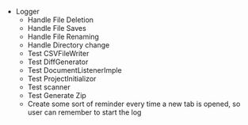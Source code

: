 * Logger
	* Handle File Deletion
	* Handle File Saves
	* Handle File Renaming
	* Handle Directory change
	* Test CSVFileWriter
	* Test DiffGenerator
	* Test DocumentListenerImple
	* Test ProjectInitializor
	* Test scanner
	* Test Generate Zip
	* Create some sort of reminder every time a new tab is opened, so user can remember to start the log